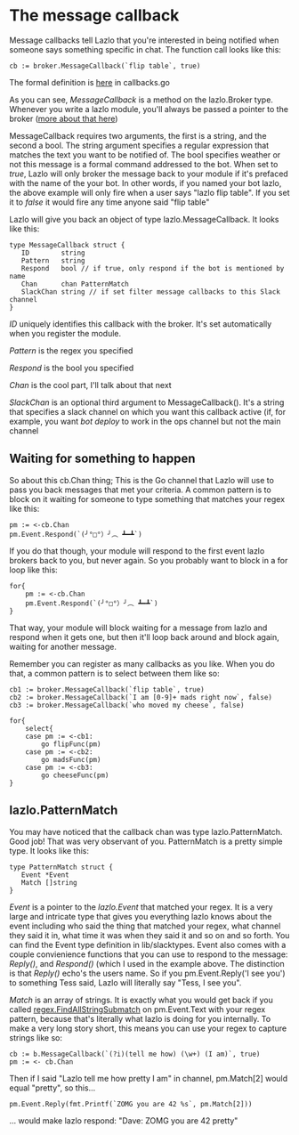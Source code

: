 # The message callback

Message callbacks tell Lazlo that you're interested in being notified when
someone says something specific in chat. The function call looks like this: 

```
cb := broker.MessageCallback(`flip table`, true)
```

The formal definition is [here](https://github.com/djosephsen/lazlo/blob/master/lib/callbacks.go#L113) in callbacks.go

As you can see, *MessageCallback* is a method on the lazlo.Broker type.
Whenever you write a lazlo module, you'll always be passed a pointer to the
broker ([more about that here](plugins.md))

MessageCallback requires two arguments, the first is a string, and the second a
bool. The string argument specifies a regular expression that matches the text
you want to be notified of.  The bool specifies weather or not this message is
a formal command addressed to the bot. When set to *true*, Lazlo will only
broker the message back to your module if it's prefaced with the name of the
your bot. In other words, if you named your bot lazlo, the above example will
only fire when a user says "lazlo flip table". If you set it to *false* it
would fire any time anyone said "flip table"

Lazlo will give you back an object of type lazlo.MessageCallback. It looks like
this: 

```
type MessageCallback struct {
   ID        string
   Pattern   string
   Respond   bool // if true, only respond if the bot is mentioned by name
   Chan      chan PatternMatch
   SlackChan string // if set filter message callbacks to this Slack channel
}
```

*ID* uniquely identifies this callback with the broker. It's set automatically
when you register the module. 

*Pattern* is the regex you specified 

*Respond* is the bool you specified 

*Chan* is the cool part, I'll talk about that next

*SlackChan* is an optional third argument to MessageCallback(). It's a string
that  specifies a slack channel on which you want this callback active (if, for
example, you want *bot deploy* to work in the ops channel but not the main
channel

## Waiting for something to happen
So about this cb.Chan thing; This is the Go channel that Lazlo will use to pass
you back messages that met your criteria. A common pattern is to block on it
waiting for someone to type something that matches your regex like this: 

```
pm := <-cb.Chan
pm.Event.Respond(`(╯°□°）╯︵ ┻━┻`)
``` 

If you do that though, your module will respond to the first event lazlo
brokers back to you, but never again.  So you probably want to block in a for
loop like this: 

```
for{
	pm := <-cb.Chan
	pm.Event.Respond(`(╯°□°）╯︵ ┻━┻`)
}
``` 
That way, your module will block waiting for a message from lazlo and respond
when it gets one, but then it'll loop back around and block again, waiting for
another message.

Remember you can register as many callbacks as you like. When you do that, a
common pattern is to select between them like so: 


```
cb1 := broker.MessageCallback(`flip table`, true)
cb2 := broker.MessageCallback(`I am [0-9]+ mads right now`, false)
cb3 := broker.MessageCallback(`who moved my cheese`, false)

for{
	select{
	case pm := <-cb1:
		go flipFunc(pm)
	case pm := <-cb2:
		go madsFunc(pm)
	case pm := <-cb3:
		go cheeseFunc(pm)
}
``` 

## lazlo.PatternMatch
You may have noticed that the callback chan was type lazlo.PatternMatch. Good
job! That was very observant of you. PatternMatch is a pretty simple type. It
looks like this: 

```
type PatternMatch struct {
   Event *Event
   Match []string
}
```

*Event* is a pointer to the *lazlo.Event* that matched your regex. It is a very
large and intricate type that gives you everything lazlo knows about the event
including who said the thing that matched your regex, what channel they said it
in, what time it was when they said it and so on and so forth. You can find the
Event type definition in lib/slacktypes. Event also comes with a couple
convienience functions that you can use to respond to the message: *Reply()*,
and *Respond()* (which I used in the example above. The distinction is that
*Reply()* echo's the users name. So if you pm.Event.Reply('I see you') to
something Tess said, Lazlo will literally say "Tess, I see you".

*Match* is an array of strings. It is exactly what you would get back if you
called [regex.FindAllStringSubmatch]() on pm.Event.Text with your regex
pattern, because that's literally what lazlo is doing for you internally. To
make a very long story short, this means you can use your regex to capture
strings like so: 

```
cb := b.MessageCallback(`(?i)(tell me how) (\w+) (I am)`, true)
pm := <- cb.Chan
```

Then if I said "Lazlo tell me how pretty I am" in channel, pm.Match[2] would
equal "pretty", so this...

```
pm.Event.Reply(fmt.Printf(`ZOMG you are 42 %s`, pm.Match[2]))
```

... would make lazlo respond: "Dave: ZOMG you are 42 pretty"


